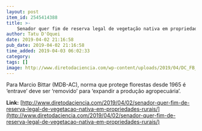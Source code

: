 ```yaml
---
layout: post
item_id: 2545414388
title: >-
    Senador quer fim de reserva legal de vegetação nativa em propriedades rurais
author: Tatu D'Oquei
date: 2019-04-02 21:16:58
pub_date: 2019-04-02 21:16:58
time_added: 2019-04-03 06:02:33
category: 
tags: []
image: http://www.diretodaciencia.com/wp-content/uploads/2019/04/DC_FB_og.jpg
---
```


Para Marcio Bittar (MDB-AC), norma que protege florestas desde 1965 é ‘entrave’ deve ser ‘removido’ para ‘expandir a produção agropecuária’.

**Link:** [http://www.diretodaciencia.com/2019/04/02/senador-quer-fim-de-reserva-legal-de-vegetacao-nativa-em-propriedades-rurais/](http://www.diretodaciencia.com/2019/04/02/senador-quer-fim-de-reserva-legal-de-vegetacao-nativa-em-propriedades-rurais/)

